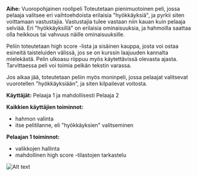 **Aihe:** Vuoropohjainen roolipeli Toteutetaan pienimuotoinen peli, jossa pelaaja valitsee eri vaihtoehdoista erilaisia "hyökkäyksiä", ja pyrkii siten voittamaan vastustajia. Vastustajia tulee vastaan niin kauan kuin pelaaja selviää. Eri "hyökkäyksillä" on erilaisia ominaisuuksia, ja hahmoilla saattaa olla heikkous tai vahvuus näille ominaisuuksille.

Peliin toteutetaan high score -lista ja sisäinen kauppa, josta voi ostaa esineitä taisteluiden välissä, jos se on kurssin laajuuden kannalta mielekästä. Pelin ulkoasu riippuu myös käytettävissä olevasta ajasta. Tarvittaessa peli voi toimia pelkän tekstin varassa.

Jos aikaa jää, toteutetaan peliin myös moninpeli, jossa pelaajat valitsevat vuorotellen "hyökkäyksiään", ja siten kilpailevat voitosta.

**Käyttäjät:** Pelaaja 1 ja mahdollisesti Pelaaja 2

**Kaikkien käyttäjien toiminnot:**

* hahmon valinta
* itse pelitilanne, eli "hyökkäyksien" valitseminen

**Pelaajan 1 toiminnot:**

* valikkojen hallinta
* mahdollinen high score -tilastojen tarkastelu

![Alt text](https://github.com/ArttuNor/miscfiles/blob/master/clydepeliluokkakaavio2.png "Luokkakaavio")
